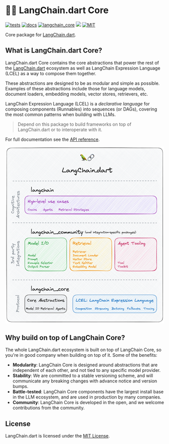 # 🦜️🔗 LangChain.dart Core

[![tests](https://img.shields.io/github/actions/workflow/status/davidmigloz/langchain_dart/test.yaml?logo=github&label=tests)](https://github.com/davidmigloz/langchain_dart/actions/workflows/test.yaml)
[![docs](https://img.shields.io/github/actions/workflow/status/davidmigloz/langchain_dart/pages%2Fpages-build-deployment?logo=github&label=docs)](https://github.com/davidmigloz/langchain_dart/actions/workflows/pages/pages-build-deployment)
[![langchain_core](https://img.shields.io/pub/v/langchain_core.svg)](https://pub.dev/packages/langchain_core)
[![](https://dcbadge.vercel.app/api/server/x4qbhqecVR?style=flat)](https://discord.gg/x4qbhqecVR)
[![MIT](https://img.shields.io/badge/license-MIT-purple.svg)](https://github.com/davidmigloz/langchain_dart/blob/main/LICENSE)

Core package for [LangChain.dart](https://github.com/davidmigloz/langchain_dart).

## What is LangChain.dart Core?

LangChain.dart Core contains the core abstractions that power the rest of the [LangChain.dart](https://github.com/davidmigloz/langchain_dart) ecosystem as well as LangChain Expression Language (LCEL) as a way to compose them together.

These abstractions are designed to be as modular and simple as possible. Examples of these abstractions include those for language models, document loaders, embedding models, vector stores, retrievers, etc.

LangChain Expression Language (LCEL) is a _declarative language_ for composing components (Runnables) into sequences (or DAGs), covering the most common patterns when building with LLMs.

> Depend on this package to build frameworks on top of LangChain.dart or to interoperate with it.

For full documentation see the [API reference](https://pub.dev/documentation/langchain_core/latest/).

![LangChain.dart packages](https://raw.githubusercontent.com/davidmigloz/langchain_dart/main/docs/img/langchain_packages.png)

## Why build on top of LangChain Core?

The whole LangChain.dart ecosystem is built on top of LangChain Core, so you're in good company when building on top of it. Some of the benefits:

- **Modularity**: LangChain Core is designed around abstractions that are independent of each other, and not tied to any specific model provider.
- **Stability**: We are committed to a stable versioning scheme, and will communicate any breaking changes with advance notice and version bumps.
- **Battle-tested**: LangChain Core components have the largest install base in the LLM ecosystem, and are used in production by many companies.
- **Community**: LangChain Core is developed in the open, and we welcome contributions from the community.

## License

LangChain.dart is licensed under the
[MIT License](https://github.com/davidmigloz/langchain_dart/blob/main/LICENSE).
